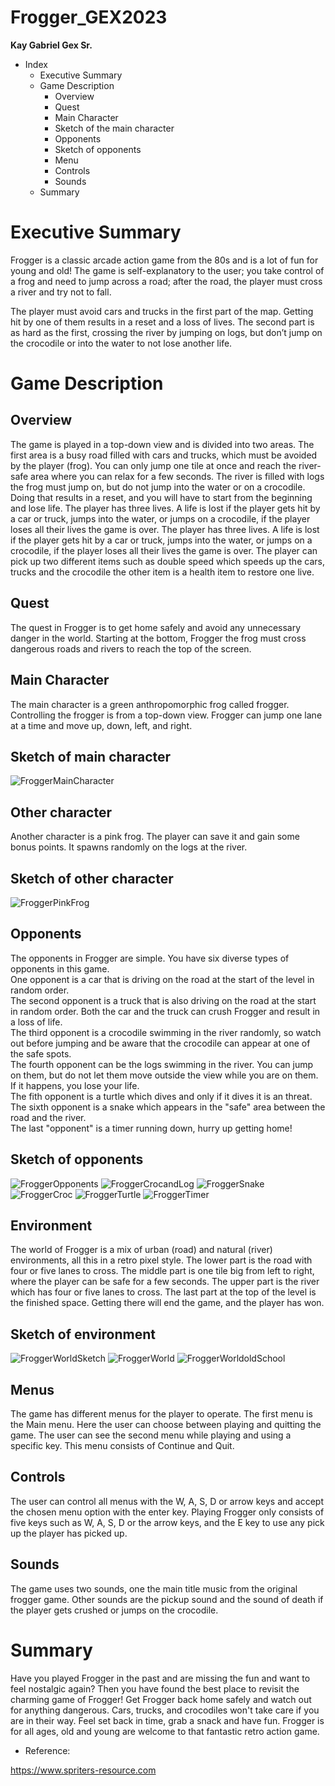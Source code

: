 # Frogger_GEX2023
**Kay Gabriel Gex Sr.**

- Index
  - Executive Summary
  - Game Description
    + Overview
    + Quest
    + Main Character
    + Sketch of the main character
    + Opponents
    + Sketch of opponents
    + Menu
    + Controls
    + Sounds
  - Summary

# Executive Summary

Frogger is a classic arcade action game from the 80s and is a lot of fun for young and old! 
The game is self-explanatory to the user; you take control of a frog and need to jump across a 
road; after the road, the player must cross a river and try not to fall.

The player must avoid cars and trucks in the first part of the map. Getting hit by one of them 
results in a reset and a loss of lives. The second part is as hard as the first, crossing the river by 
jumping on logs, but don’t jump on the crocodile or into the water to not lose another life.

# Game Description

## Overview

The game is played in a top-down view and is divided into two areas. The first area is a busy 
road filled with cars and trucks, which must be avoided by the player (frog). You can only jump 
one tile at once and reach the river-safe area where you can relax for a few seconds.
The river is filled with logs the frog must jump on, but do not jump into the water or on a 
crocodile. Doing that results in a reset, and you will have to start from the beginning and lose 
life.
The player has three lives. A life is lost if the player gets hit by a car or truck, jumps into the 
water, or jumps on a crocodile, if the player loses all their lives the game is over.
The player has three lives. A life is lost if the player gets hit by a car or truck, jumps into the water, or jumps on a crocodile, if the player loses all their lives the game is over. 
The player can pick up two different items such as double speed which speeds up the cars, trucks and the crocodile the other item is a health item to restore one live. 

## Quest

The quest in Frogger is to get home safely and avoid any unnecessary danger in the world.
Starting at the bottom, Frogger the frog must cross dangerous roads and rivers to reach the top 
of the screen.

## Main Character

The main character is a green anthropomorphic frog called frogger. Controlling the frogger is 
from a top-down view.
Frogger can jump one lane at a time and move up, down, left, and right.

## Sketch of main character
![FroggerMainCharacter](https://user-images.githubusercontent.com/93627041/212745854-94e5b6c7-4ca5-4e4c-b3fb-ca625815cfc0.png)

## Other character

Another character is a pink frog. The player can save it and gain some bonus points. It spawns randomly on the logs at the river.

## Sketch of other character
![FroggerPinkFrog](https://user-images.githubusercontent.com/93627041/212998967-d108ba32-3003-489c-8431-a43396000c9c.png)


## Opponents

The opponents in Frogger are simple. You have six diverse types of opponents in this game.\
One opponent is a car that is driving on the road at the start of the level in random order.\
The second opponent is a truck that is also driving on the road at the start in random order.
Both the car and the truck can crush Frogger and result in a loss of life.\
The third opponent is a crocodile swimming in the river randomly, so watch out before 
jumping and be aware that the crocodile can appear at one of the safe spots.\
The fourth opponent can be the logs swimming in the river. You can jump on them, but do not
let them move outside the view while you are on them. If it happens, you lose your life.\
The fith opponent is a turtle which dives and only if it dives it is an threat.\
The sixth opponent is a snake which appears in the "safe" area between the road and the river.\
The last "opponent" is a timer running down, hurry up getting home!

## Sketch of opponents
![FroggerOpponents](https://user-images.githubusercontent.com/93627041/212745900-63cf5897-0633-4f6a-a3ab-0d240515272e.png)
![FroggerCrocandLog](https://user-images.githubusercontent.com/93627041/212746074-d6e91b15-48cb-408e-994b-afc7c1d90c5f.PNG)
![FroggerSnake](https://user-images.githubusercontent.com/93627041/212996734-8909c67b-2c0b-4556-ac8f-25ec431048f9.png)
![FroggerCroc](https://user-images.githubusercontent.com/93627041/212996756-1ad19d9c-d98e-424a-8c79-80a90f5d6128.png)
![FroggerTurtle](https://user-images.githubusercontent.com/93627041/212996785-b3f251c4-6802-4d6e-9d23-a6d956dc770a.png)
![FroggerTimer](https://user-images.githubusercontent.com/93627041/212997782-1ccce5a6-7063-4899-9783-389dc101a5eb.png)


## Environment

The world of Frogger is a mix of urban (road) and natural (river) environments, all this in a retro 
pixel style. 
The lower part is the road with four or five lanes to cross. The middle part is one tile big from left to 
right, where the player can be safe for a few seconds. The upper part is the river which has 
four or five lanes to cross. The last part at the top of the level is the finished space. Getting 
there will end the game, and the player has won.

## Sketch of environment
![FroggerWorldSketch](https://user-images.githubusercontent.com/93627041/212746249-e3acb8e0-aaa5-4d19-b950-0d5d36f506c5.png)
![FroggerWorld](https://user-images.githubusercontent.com/93627041/212746267-9d63eb8f-9a0e-49f7-be98-ffa65cc77909.png)
![FroggerWorldoldSchool](https://user-images.githubusercontent.com/93627041/212746453-bdf54ca8-42f0-4d6b-ad61-8690dd638460.png)


## Menus

The game has different menus for the player to operate.
The first menu is the Main menu. Here the user can choose between playing and quitting the 
game. 
The user can see the second menu while playing and using a specific key. This menu consists of 
Continue and Quit.

## Controls

The user can control all menus with the W, A, S, D or arrow keys and accept the chosen menu option 
with the enter key.
Playing Frogger only consists of five keys such as W, A, S, D or the arrow keys, and the E key to 
use any pick up the player has picked up.

## Sounds

The game uses two sounds, one the main title music from the original frogger game.
Other sounds are the pickup sound and the sound of death if the player gets crushed or jumps 
on the crocodile. 

# Summary

Have you played Frogger in the past and are missing the fun and want to feel nostalgic again? Then you have found the best place to revisit the charming game of Frogger! Get Frogger back home safely and watch out for anything dangerous. Cars, trucks, and crocodiles won't take care if you are in their way. Feel set back in time, grab a snack and have fun. Frogger is for all ages, old and young are welcome to that fantastic retro action game. 

- Reference:

https://www.spriters-resource.com
